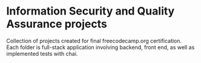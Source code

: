 # Information Security and Quality Assurance projects

Collection of projects created for final freecodecamp.org certification.  
Each folder is full-stack application involving backend, front end, as well as implemented tests with chai.
